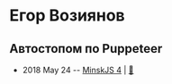 # Егор Возиянов

## Автостопом по Puppeteer
- 2018 May 24 -- [MinskJS 4](https://www.youtube.com/watch?v=iw7XM5EBbGs)  | [:notebook:](http://slides.com/fasvald/hitchhikingpuppeteer#/)  

